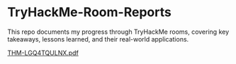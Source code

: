 # TryHackMe-Room-Reports

This repo documents my progress through TryHackMe rooms, covering key takeaways, lessons learned, and their real-world applications.

[THM-LGQ4TQULNX.pdf](https://github.com/user-attachments/files/21796373/THM-LGQ4TQULNX.pdf)
